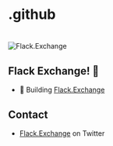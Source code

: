 # .github<h1 align="center">
  <img src="https://i.ibb.co/v4G4WbS/User-support.png" alt="Flack.Exchange" />
</h1>

## Flack Exchange! 🥷

- 🦔 Building  [Flack.Exchange]([https://flack.exchange/]) 

## Contact

- [Flack.Exchange](https://twitter.com/FlackExchange) on Twitter
